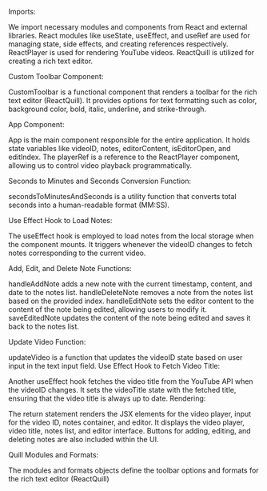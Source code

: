 
Imports:

We import necessary modules and components from React and external libraries.
React modules like useState, useEffect, and useRef are used for managing state, side effects, and creating references respectively.
ReactPlayer is used for rendering YouTube videos.
ReactQuill is utilized for creating a rich text editor.

Custom Toolbar Component:

CustomToolbar is a functional component that renders a toolbar for the rich text editor (ReactQuill).
It provides options for text formatting such as color, background color, bold, italic, underline, and strike-through.

App Component:

App is the main component responsible for the entire application.
It holds state variables like videoID, notes, editorContent, isEditorOpen, and editIndex.
The playerRef is a reference to the ReactPlayer component, allowing us to control video playback programmatically.

Seconds to Minutes and Seconds Conversion Function:

secondsToMinutesAndSeconds is a utility function that converts total seconds into a human-readable format (MM:SS).

Use Effect Hook to Load Notes:

The useEffect hook is employed to load notes from the local storage when the component mounts.
It triggers whenever the videoID changes to fetch notes corresponding to the current video.

Add, Edit, and Delete Note Functions:

handleAddNote adds a new note with the current timestamp, content, and date to the notes list.
handleDeleteNote removes a note from the notes list based on the provided index.
handleEditNote sets the editor content to the content of the note being edited, allowing users to modify it.
saveEditedNote updates the content of the note being edited and saves it back to the notes list.

Update Video Function:

updateVideo is a function that updates the videoID state based on user input in the text input field.
Use Effect Hook to Fetch Video Title:

Another useEffect hook fetches the video title from the YouTube API when the videoID changes.
It sets the videoTitle state with the fetched title, ensuring that the video title is always up to date.
Rendering:

The return statement renders the JSX elements for the video player, input for the video ID, notes container, and editor.
It displays the video player, video title, notes list, and editor interface.
Buttons for adding, editing, and deleting notes are also included within the UI.

Quill Modules and Formats:

The modules and formats objects define the toolbar options and formats for the rich text editor (ReactQuill)
